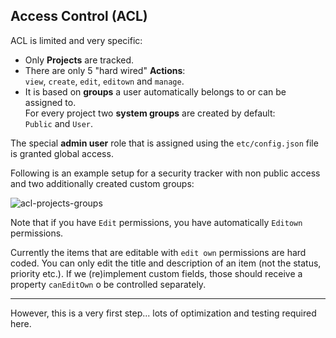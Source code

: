 ## Access Control (ACL)

ACL is limited and very specific:

* Only **Projects** are tracked.
* There are only 5 "hard wired" **Actions**:<br />`view`, `create`, `edit`, `editown` and `manage`.
* It is based on **groups** a user automatically belongs to or can be assigned to.<br />
For every project two **system groups** are created by default:<br />`Public` and `User`.

The special **admin user** role that is assigned using the `etc/config.json` file is granted global access.

Following is an example setup for a security tracker with non public access and two additionally created custom groups:

![acl-projects-groups](https://cloud.githubusercontent.com/assets/33978/2562602/c5722320-b855-11e3-9157-640c8ec68bce.png)

Note that if you have `Edit` permissions, you have automatically `Editown` permissions.

Currently the items that are editable with `edit own` permissions are hard coded. You can only edit the title and description of an item (not the status, priority etc.).
If we (re)implement custom fields, those should receive a property `canEditOwn` o be controlled separately.

----

However, this is a very first step... lots of optimization and testing required here.
